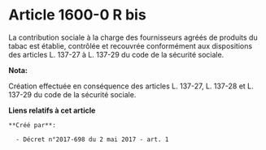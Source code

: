 # Article 1600-0 R bis 

La contribution sociale à la charge des fournisseurs agréés de produits du tabac est établie, contrôlée et recouvrée
conformément aux dispositions des articles L. 137-27 à L. 137-29 du code de la sécurité sociale.

**Nota:**

Création effectuée en conséquence des articles L. 137-27, L. 137-28 et L. 137-29 du code de la sécurité sociale.

**Liens relatifs à cet article**

	**Créé par**:

	  - Décret n°2017-698 du 2 mai 2017 - art. 1
